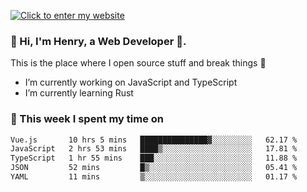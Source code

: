 [![Click to enter my website](https://github.com/zh30/zh30/assets/7930156/bb82b0df-3fb8-4136-8522-734cd2b27f6a)](https://blog.zhanghe.dev) 

### 👋 Hi, I'm Henry, a Web Developer 🚀.

This is the place where I open source stuff and break things :rofl:

- I’m currently working on JavaScript and TypeScript
- I’m currently learning Rust

### 💪 This week I spent my time on

<!--START_SECTION:waka-->

```txt
Vue.js       10 hrs 5 mins   ███████████████▓░░░░░░░░░   62.17 %
JavaScript   2 hrs 53 mins   ████▒░░░░░░░░░░░░░░░░░░░░   17.81 %
TypeScript   1 hr 55 mins    ███░░░░░░░░░░░░░░░░░░░░░░   11.88 %
JSON         52 mins         █▒░░░░░░░░░░░░░░░░░░░░░░░   05.41 %
YAML         11 mins         ▒░░░░░░░░░░░░░░░░░░░░░░░░   01.17 %
```

<!--END_SECTION:waka-->
